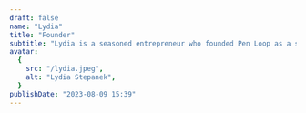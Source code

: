```yaml
---
draft: false
name: "Lydia"
title: "Founder"
subtitle: "Lydia is a seasoned entrepreneur who founded Pen Loop as a self-funded alternative to venture capital, with the goal of addressing real challenges for organizations. In addition to her work, she manages a cybersecurity blog and has developed several free anti-phishing tools."
avatar:
  {
    src: "/lydia.jpeg",
    alt: "Lydia Stepanek",
  }
publishDate: "2023-08-09 15:39"
---
```

